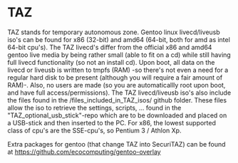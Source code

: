 # TAZ
TAZ stands for temporary autonomous zone.
Gentoo linux livecd/liveusb iso's can be found for x86 (32-bit) and amd64 (64-bit, both for amd as intel 64-bit cpu's).
The TAZ livecd's differ from the official x86 and amd64 gentoo live media by being
rather small (able to fit on a cd) while still having full livecd functionality (so not an install cd).
Upon boot, all data on the livecd or liveusb is written to tmpfs (RAM) -so there's not even a need for a regular hard disk to be 
present (although you will require a fair amount of RAM)-. Also, no users are made (so you are automaticallly root upon boot, and
have full access/permissions).
The TAZ livecd/liveusb iso's also include the files found in the /files_included_in_TAZ_isos/ github folder. 
These files allow the iso to retrieve the settings, scripts, ... found in the "TAZ_optional_usb_stick"-repo which are to be
downloaded and placed on a USB-stick and then inserted to the PC.
For x86, the lowest supported class of cpu's are the SSE-cpu's, so Pentium 3 / Athlon Xp.

Extra packages for gentoo (that change TAZ into SecuriTAZ) can be found at https://github.com/ecocomputing/gentoo-overlay
